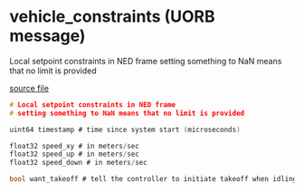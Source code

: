 # vehicle_constraints (UORB message)
        
Local setpoint constraints in NED frame
setting something to NaN means that no limit is provided

[source file](https://github.com/PX4/PX4-Autopilot/blob/master/msg/vehicle_constraints.msg)

```c
# Local setpoint constraints in NED frame
# setting something to NaN means that no limit is provided

uint64 timestamp # time since system start (microseconds)

float32 speed_xy # in meters/sec
float32 speed_up # in meters/sec
float32 speed_down # in meters/sec

bool want_takeoff # tell the controller to initiate takeoff when idling (ignored during flight)

```
